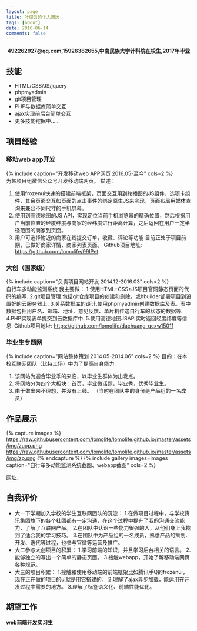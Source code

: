 ```yaml
---
layout: page
title: 叶俊含的个人简历
tags: [about]
date: 2016-06-14
comments: false
---
```

    
<center><b>492262927@qq.com,15926382655,中南民族大学计科院在校生,2017年毕业</b></center>



## 技能
* HTML/CSS/JS/jquery
* phpmyadmin
* git项目管理
* PHP与数据库简单交互
* ajax实现前后台简单交互
* 更多技能挖掘中......



## 项目经验
### 移动web app开发 	
{% include caption="开发移动web APP网页  	2016.05-至今" cols=2 %}  
为某项目组微信公众号开发移动端网页。 
描述： 
1. 使用frozenui快速的搭建前端框架，页面交互用到轮播图的JS组件、选项卡组件，其余页面交互如页面的点击事件的绑定原生JS来实现，页面布局用媒体查询来兼容不同尺寸的手机屏幕。
2. 使用到高德地图的JS API，实现定位当前手机浏览器的精确位置，然后根据用户当前位置的经度纬度与商家的经纬度进行距离计算，之后返回在用户一定半径范围的商家到页面。
3. 用户可选择附近的商家在线提交订单，收藏、评论等功能 
目前正处于项目前期，已做好商家详情、商家列表页面。 
Github项目地址: https://github.com/lomolife/99IPet



### 大创（国家级） 	
{% include caption="负责项目网站开发  2014.12-2016.03" cols=2 %}   
自行车多动能监测系统 
我主要做： 
1.使用HTML+CSS+JS项目官网静态页面的代码的编写. 
2.git项目管理.包括git仓库项目的创建和删除，或hbuilder部署项目到设置好的云服务器上. 
3.关系数据库的设计.使用phpmyadmin创建数据库及表。表中数据包括用户名、邮箱、地址、意见反馈、单片机传送自行车的状态的数据等. 
4.PHP实现表单提交到云数据库中. 
5.使用高德地图JSAPI实时返回经度纬度等信息. 
Github项目地址: https://github.com/lomolife/dachuang_gcxw15011



### 毕业生专题网
{% include caption="网站整体策划  2014.05-2014.06" cols=2 %}
目的：在本校互联网团队（比特工场）中为了提高自身能力. 
1. 该网站为迎合毕业季的来临，以毕业生群体为出发点。 
2. 将网站分为四个大板块：首页，毕业微话题，毕业秀，优秀毕业生。 
3. 由于做出来不理想，并没有上线。 
（当时在团队中的身份是产品组的一名成员）




## 作品展示

{% capture images %}
   https://raw.githubusercontent.com/lomolife/lomolife.github.io/master/assets/img/zuop.png
   https://raw.githubusercontent.com/lomolife/lomolife.github.io/master/assets/img/zp.png
{% endcapture %}
{% include gallery images=images caption="自行车多动能监测系统截图、webapp截图" cols=2 %}

[网址](http://gcxw.sinaapp.com).




## 自我评价
* 大一下学期加入学校的学生互联网团队的沉淀：
1.在做项目过程中，与学校资讯集团旗下的各个社团都有一定沟通，在这个过程中提升了我的沟通交流能力，了解了互联网产品。
2.在团队中认识一些能力很强的人，从他们身上我找到了适合我的学习技巧。
3.在团队中为产品组的一名成员，熟悉产品的策划、开发、迭代等过程，也参与官微等运营及推广。
* 大二参与大创项目的积累：
1.学习前端的知识，并且学习后台相关的语言。
2.能够独立的写出一个简单的静态页面。
3.接触webapp，开始了解移动端网页各种规范。
* 大三的项目积累：
1.接触和使用移动端的前端框架比如腾讯手Q的frozenui，现在正在做的项目的ui就是用它搭建的。
2.理解了ajax异步加载，能运用在开发过程中需要的地方。
3.理解了标签语义化、前端性能优化。



## 期望工作
<b>web前端开发实习生</b> 
